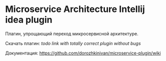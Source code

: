 # Microservice Architecture Intellij idea plugin

Плагин, упрощающий переход микросервисной архитектуре.

Скачать плагин: _todo link with totally correct plugin without bugs_

Документация: https://github.com/dorozhkinivan/microservice-plugin/wiki